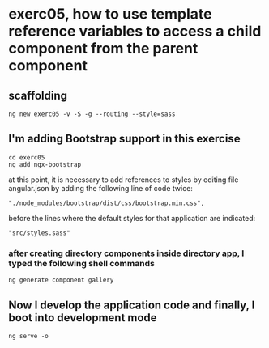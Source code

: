 # exerc05, how to use template reference variables to access a child component from the parent component

## scaffolding

```shell
ng new exerc05 -v -S -g --routing --style=sass
```

## I'm adding Bootstrap support in this exercise

```shell
cd exerc05
ng add ngx-bootstrap
```

at this point, it is necessary to add references to styles by editing file angular.json by adding the following line of code twice:

```text
"./node_modules/bootstrap/dist/css/bootstrap.min.css",
```

before the lines where the default styles for that application are indicated:

```text
"src/styles.sass"
```

### after creating directory components inside directory app, I typed the following shell commands

```shell
ng generate component gallery
```

## Now I develop the application code and finally, I boot into development mode

```shell
ng serve -o
```
